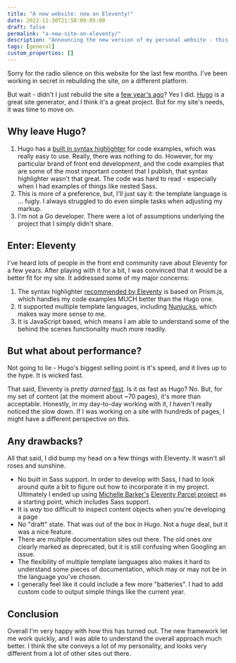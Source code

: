 ```yaml
---
title: "A new website: now on Eleventy!"
date: 2022-11-30T21:58:09-05:00
draft: false
permalink: "a-new-site-on-eleventy/"
description: "Announcing the new version of my personal website - this time around I built it in Eleventy."
tags: [general]
custom_properties: []
---
```


Sorry for the radio silence on this website for the last few months. I've been working in secret in rebuilding the site, on a different platform.

But wait - didn't I just rebuild the site a [few year's ago](/moving-to-hugo/)? Yes I did. [Hugo](https://gohugo.io/) is a great site generator, and I think it's a great project. But for my site's needs, it was time to move on.

## Why leave Hugo?

1. Hugo has a [built in syntax highlighter](https://gohugo.io/content-management/syntax-highlighting/) for code examples, which was really easy to use. Really, there was nothing to do. However, for my particular brand of front end development, and the code examples that are some of the most important content that I publish, that syntax highlighter wasn't that great. The code was hard to read - especially when I had examples of things like nested Sass.
2. This is more of a preference, but, I'll just say it: the template language is ... fugly. I always struggled to do even simple tasks when adjusting my markup.
3. I'm not a Go developer. There were a lot of assumptions underlying the project that I simply didn't share.

## Enter: Eleventy

I've heard lots of people in the front end community rave about Eleventy for a few years. After playing with it for a bit, I was convinced that it would be a better fit for my site. It addressed some of my major concerns:

1. The syntax highlighter [recommended by Eleventy](https://www.11ty.dev/docs/plugins/syntaxhighlight/) is based on Prism.js, which handles my code examples MUCH better than the Hugo one.
2. It supported multiple template languages, including [Nunjucks](https://mozilla.github.io/nunjucks/), which makes way more sense to me.
3. It is JavaScript based, which means I am able to understand some of the behind the scenes functionality much more readily.

## But what about performance?

Not going to lie - Hugo's biggest selling point is it's speed, and it lives up to the hype. It is wicked fast.

That said, Eleventy is _pretty darned_ [fast](https://www.11ty.dev/docs/performance/). Is it _as_ fast as Hugo? No. But, for my set of content (at the moment about ~70 pages), it's more than acceptable. Honestly, in my day-to-day working with it, I haven't really noticed the slow down. If I was working on a site with hundreds of pages, I might have a different perspective on this.

## Any drawbacks?

All that said, I did bump my head on a few things with Eleventy. It wasn't all roses and sunshine.

- No built in Sass support. In order to develop with Sass, I had to look around quite a bit to figure out how to incorporate it in my project. Ultimately I ended up using [Michelle Barker's](https://css-irl.info/) [Eleventy Parcel project](https://github.com/mbarker84/eleventy-parcel) as a starting point, which includes Sass support.
- It is _way_ too difficult to inspect content objects when you're developing a page
- No "draft" state. That was out of the box in Hugo. Not a _huge_ deal, but it was a nice feature.
- There are multiple documentation sites out there. The old ones _are_ clearly marked as deprecated, but it is still confusing when Googling an issue.
- The flexibility of multiple template languages also makes it hard to understand some pieces of documentation, which may or may not be in the language you've chosen.
- I generally feel like it could include a few more "batteries". I had to add custom code to output simple things like the current year.

## Conclusion

Overall I'm very happy with how this has turned out. The new framework let me work quickly, and I was able to understand the overall approach much better. I think the site conveys a lot of my personality, and looks very different from a lot of other sites out there.
